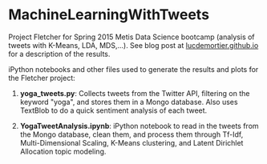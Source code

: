 # MachineLearningWithTweets
Project Fletcher for Spring 2015 Metis Data Science bootcamp (analysis of tweets with K-Means, LDA, MDS,...).
See blog post at [lucdemortier.github.io](http://lucdemortier.github.io/portfolio/4_fletcher.html) for a description of the results.

iPython notebooks and other files used to generate the results and plots for the Fletcher project:

1. **yoga_tweets.py**: Collects tweets from the Twitter API, filtering on the keyword "yoga", and stores them in a Mongo database.  Also uses TextBlob to do a quick sentiment analysis of each tweet.

1. **YogaTweetAnalysis.ipynb**: iPython notebook to read in the tweets from the Mongo database, clean them, and process them through Tf-Idf, Multi-Dimensional Scaling, K-Means clustering, and Latent Dirichlet Allocation topic modeling.

